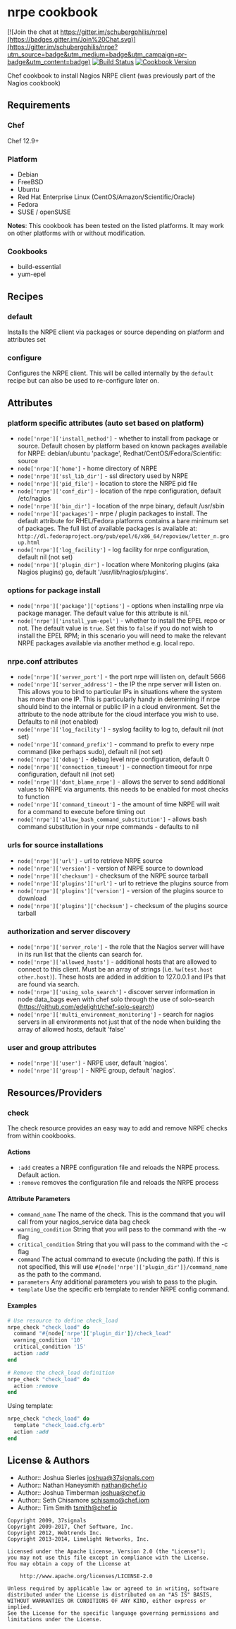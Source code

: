 # nrpe cookbook

[![Join the chat at https://gitter.im/schubergphilis/nrpe](https://badges.gitter.im/Join%20Chat.svg)](https://gitter.im/schubergphilis/nrpe?utm_source=badge&utm_medium=badge&utm_campaign=pr-badge&utm_content=badge) [![Build Status](https://travis-ci.org/schubergphilis/nrpe.svg?branch=master)](https://travis-ci.org/schubergphilis/nrpe) [![Cookbook Version](https://img.shields.io/cookbook/v/nrpe.svg)](https://supermarket.chef.io/cookbooks/nrpe)

Chef cookbook to install Nagios NRPE client (was previously part of the Nagios cookbook)

## Requirements

### Chef

Chef 12.9+

### Platform

- Debian
- FreeBSD
- Ubuntu
- Red Hat Enterprise Linux (CentOS/Amazon/Scientific/Oracle)
- Fedora
- SUSE / openSUSE

**Notes**: This cookbook has been tested on the listed platforms. It may work on other platforms with or without modification.

### Cookbooks

- build-essential
- yum-epel

## Recipes

### default

Installs the NRPE client via packages or source depending on platform and attributes set

### configure

Configures the NRPE client. This will be called internally by the `default` recipe but can also be used to re-configure later on.

## Attributes

### platform specific attributes (auto set based on platform)

- `node['nrpe']['install_method']` - whether to install from package or source. Default chosen by platform based on known packages available for NRPE: debian/ubuntu 'package', Redhat/CentOS/Fedora/Scientific: source
- `node['nrpe']['home']` - home directory of NRPE
- `node['nrpe']['ssl_lib_dir']` - ssl directory used by NRPE
- `node['nrpe']['pid_file']` - location to store the NRPE pid file
- `node['nrpe']['conf_dir']` - location of the nrpe configuration, default /etc/nagios
- `node['nrpe']['bin_dir']` - location of the nrpe binary, default /usr/sbin
- `node['nrpe']['packages']` - nrpe / plugin packages to install. The default attribute for RHEL/Fedora platforms contains a bare minimum set of packages. The full list of available packages is available at: `http://dl.fedoraproject.org/pub/epel/6/x86_64/repoview/letter_n.group.html`
- `node['nrpe']['log_facility']` - log facility for nrpe configuration, default nil (not set)
- `node['nrpe']['plugin_dir']` - location where Monitoring plugins (aka Nagios plugins) go, default '/usr/lib/nagios/plugins'.

### options for package install

- `node['nrpe']['package']['options']` - options when installing nrpe via package manager. The default value for this attribute is nil.`
- `node['nrpe']['install_yum-epel']` - whether to install the EPEL repo or not. The default value is `true`. Set this to `false` if you do not wish to install the EPEL RPM; in this scenario you will need to make the relevant NRPE packages available via another method e.g. local repo.

### nrpe.conf attributes

- `node['nrpe']['server_port']` - the port nrpe will listen on, default 5666
- `node['nrpe']['server_address']` - the IP the nrpe server will listen on. This allows you to bind to particular IPs in situations where the system has more than one IP. This is particularly handy in determining if nrpe should bind to the internal or public IP in a cloud environment. Set the attribute to the node attribute for the cloud interface you wish to use. Defaults to nil (not enabled)
- `node['nrpe']['log_facility']` - syslog facility to log to, default nil (not set)
- `node['nrpe']['command_prefix']` - command to prefix to every nrpe command (like perhaps sudo), default nil (not set)
- `node['nrpe']['debug']` - debug level nrpe configuration, default 0
- `node['nrpe']['connection_timeout']` - connection timeout for nrpe configuration, default nil (not set)
- `node['nrpe']['dont_blame_nrpe']` - allows the server to send additional values to NRPE via arguments. this needs to be enabled for most checks to function
- `node['nrpe']['command_timeout']` - the amount of time NRPE will wait for a command to execute before timing out
- `node['nrpe']['allow_bash_command_substitution']` - allows bash command substitution in your nrpe commands - defaults to nil

### urls for source installations

- `node['nrpe']['url']` - url to retrieve NRPE source
- `node['nrpe']['version']` - version of NRPE source to download
- `node['nrpe']['checksum']` - checksum of the NRPE source tarball
- `node['nrpe']['plugins']['url']` - url to retrieve the plugins source from
- `node['nrpe']['plugins']['version']` - version of the plugins source to download
- `node['nrpe']['plugins']['checksum']` - checksum of the plugins source tarball

### authorization and server discovery

- `node['nrpe']['server_role']` - the role that the Nagios server will have in its run list that the clients can search for.
- `node['nrpe']['allowed_hosts']` - additional hosts that are allowed to connect to this client. Must be an array of strings (i.e. `%w(test.host other.host)`). These hosts are added in addition to 127.0.0.1 and IPs that are found via search.
- `node['nrpe']['using_solo_search']` - discover server information in node data_bags even with chef solo through the use of solo-search (<https://github.com/edelight/chef-solo-search>)
- `node['nrpe']['multi_environment_monitoring']` - search for nagios servers in all environments not just that of the node when building the array of allowed hosts, default 'false'

### user and group attributes

- `node['nrpe']['user']` - NRPE user, default 'nagios'.
- `node['nrpe']['group']` - NRPE group, default 'nagios'.

## Resources/Providers

### check

The check resource provides an easy way to add and remove NRPE checks from within cookbooks.

#### Actions

- `:add` creates a NRPE configuration file and reloads the NRPE process. Default action.
- `:remove` removes the configuration file and reloads the NRPE process

#### Attribute Parameters

- `command_name` The name of the check. This is the command that you will call from your nagios_service data bag check
- `warning_condition` String that you will pass to the command with the -w flag
- `critical_condition` String that you will pass to the command with the -c flag
- `command` The actual command to execute (including the path). If this is not specified, this will use `#{node['nrpe']['plugin_dir']}/command_name` as the path to the command.
- `parameters` Any additional parameters you wish to pass to the plugin.
- `template` Use the specific erb template to render NRPE config command.

#### Examples

```ruby
# Use resource to define check_load
nrpe_check "check_load" do
  command "#{node['nrpe']['plugin_dir']}/check_load"
  warning_condition '10'
  critical_condition '15'
  action :add
end
```

```ruby
# Remove the check_load definition
nrpe_check "check_load" do
  action :remove
end
```

Using template:

```ruby
nrpe_check "check_load" do
  template "check_load.cfg.erb"
  action :add
end
```

## License & Authors

- Author:: Joshua Sierles [joshua@37signals.com](mailto:joshua@37signals.com)
- Author:: Nathan Haneysmith [nathan@chef.io](mailto:nathan@chef.io)
- Author:: Joshua Timberman [joshua@chef.io](mailto:joshua@chef.io)
- Author:: Seth Chisamore [schisamo@chef.iom](mailto:schisamo@chef.iom)
- Author:: Tim Smith [tsmith@chef.io](mailto:tsmith@chef.io)

```text
Copyright 2009, 37signals
Copyright 2009-2017, Chef Software, Inc.
Copyright 2012, Webtrends Inc.
Copyright 2013-2014, Limelight Networks, Inc.

Licensed under the Apache License, Version 2.0 (the "License");
you may not use this file except in compliance with the License.
You may obtain a copy of the License at

    http://www.apache.org/licenses/LICENSE-2.0

Unless required by applicable law or agreed to in writing, software
distributed under the License is distributed on an "AS IS" BASIS,
WITHOUT WARRANTIES OR CONDITIONS OF ANY KIND, either express or implied.
See the License for the specific language governing permissions and
limitations under the License.
```
